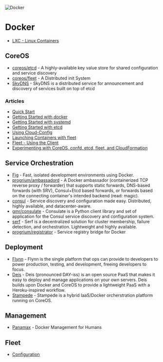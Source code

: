 ![Docker](http://blog.trifork.com/wp-content/uploads/2013/08/Docker-logo.png)

# Docker

- [LXC - Linux Containers](https://linuxcontainers.org/)

## CoreOS

- [coreos/etcd](https://github.com/coreos/etcd) - A highly-available key value store for shared configuration and service discovery
- [coreos/fleet](https://github.com/coreos/fleet) - A Distributed init System
- [SkyDNS](https://github.com/skynetservices/skydns) - SkyDNS is a distributed service for announcement and discovery of services built on top of etcd

### Articles

- [Quick Start](https://coreos.com/docs/quickstart/)
- [Getting Started with docker](https://coreos.com/docs/launching-containers/building/getting-started-with-docker/)
- [Getting Started with systemd](https://coreos.com/docs/launching-containers/launching/getting-started-with-systemd/)
- [Getting Started with etcd](https://coreos.com/docs/distributed-configuration/getting-started-with-etcd/)
- [Using Cloud-Config](https://coreos.com/docs/cluster-management/setup/cloudinit-cloud-config/)
- [Launching Containers with fleet](https://coreos.com/docs/launching-containers/launching/launching-containers-fleet/)
- [Fleet - Using the Client](https://coreos.com/docs/launching-containers/launching/fleet-using-the-client/)
- [Experimenting with CoreOS, confd, etcd, fleet, and CloudFormation](http://marceldegraaf.net/2014/04/24/experimenting-with-coreos-confd-etcd-fleet-and-cloudformation.html)

## Service Orchestration
- [Fig](http://www.fig.sh/index.html) - Fast, isolated development environments using Docker.
- [progrium/ambassadord](https://github.com/progrium/ambassadord) - A Docker ambassador (containerized TCP reverse proxy / forwarder) that supports static forwards, DNS-based forwards (with SRV), Consul+Etcd based forwards, or forwards based on the connecting container's intended backend (read: magic).
- [consul](http://www.consul.io/) -  Service discovery and configuration made easy. Distributed, highly available, and datacenter-aware.
- [gmr/consulate](https://github.com/gmr/consulate) - Consulate is a Python client library and set of application for the Consul service discovery and configuration system.
- [serf](http://www.serfdom.io/) - Serf is a decentralized solution for cluster membership, failure detection, and orchestration. Lightweight and highly available.
- [progrium/registrator](https://github.com/progrium/registrator) - Service registry bridge for Docker

## Deployment

- [Flynn](https://flynn.io/) - Flynn is the single platform that ops can provide to developers to power production, testing, and development, freeing developers to focus.
- [Deis](http://deis.io/) - Deis (pronounced DAY-iss) is an open source PaaS that makes it easy to deploy and manage applications on your own servers. Deis builds upon Docker and CoreOS to provide a lightweight PaaS with a Heroku-inspired workflow.
- [Stampede](https://github.com/cattleio/stampede) - Stampede is a hybrid IaaS/Docker orcherstration platform running on CoreOS. 

## Management

- [Panamax](http://panamax.io/) - Docker Management for Humans

## Fleet

- [Configuration](https://github.com/coreos/fleet/blob/master/Documentation/configuration.md)